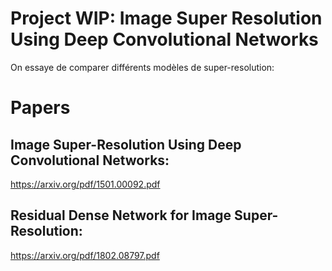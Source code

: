 # Project WIP: Image Super Resolution Using Deep Convolutional Networks

On essaye de comparer différents modèles de super-resolution:


# Papers
## Image Super-Resolution Using Deep Convolutional Networks:
https://arxiv.org/pdf/1501.00092.pdf

## Residual Dense Network for Image Super-Resolution:
https://arxiv.org/pdf/1802.08797.pdf 
